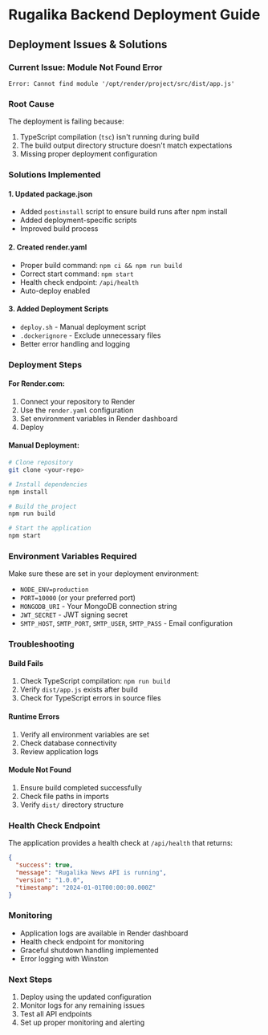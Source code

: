 # Rugalika Backend Deployment Guide

## Deployment Issues & Solutions

### Current Issue: Module Not Found Error
```
Error: Cannot find module '/opt/render/project/src/dist/app.js'
```

### Root Cause
The deployment is failing because:
1. TypeScript compilation (`tsc`) isn't running during build
2. The build output directory structure doesn't match expectations
3. Missing proper deployment configuration

### Solutions Implemented

#### 1. Updated package.json
- Added `postinstall` script to ensure build runs after npm install
- Added deployment-specific scripts
- Improved build process

#### 2. Created render.yaml
- Proper build command: `npm ci && npm run build`
- Correct start command: `npm start`
- Health check endpoint: `/api/health`
- Auto-deploy enabled

#### 3. Added Deployment Scripts
- `deploy.sh` - Manual deployment script
- `.dockerignore` - Exclude unnecessary files
- Better error handling and logging

### Deployment Steps

#### For Render.com:
1. Connect your repository to Render
2. Use the `render.yaml` configuration
3. Set environment variables in Render dashboard
4. Deploy

#### Manual Deployment:
```bash
# Clone repository
git clone <your-repo>

# Install dependencies
npm install

# Build the project
npm run build

# Start the application
npm start
```

### Environment Variables Required
Make sure these are set in your deployment environment:
- `NODE_ENV=production`
- `PORT=10000` (or your preferred port)
- `MONGODB_URI` - Your MongoDB connection string
- `JWT_SECRET` - JWT signing secret
- `SMTP_HOST`, `SMTP_PORT`, `SMTP_USER`, `SMTP_PASS` - Email configuration

### Troubleshooting

#### Build Fails
1. Check TypeScript compilation: `npm run build`
2. Verify `dist/app.js` exists after build
3. Check for TypeScript errors in source files

#### Runtime Errors
1. Verify all environment variables are set
2. Check database connectivity
3. Review application logs

#### Module Not Found
1. Ensure build completed successfully
2. Check file paths in imports
3. Verify `dist/` directory structure

### Health Check Endpoint
The application provides a health check at `/api/health` that returns:
```json
{
  "success": true,
  "message": "Rugalika News API is running",
  "version": "1.0.0",
  "timestamp": "2024-01-01T00:00:00.000Z"
}
```

### Monitoring
- Application logs are available in Render dashboard
- Health check endpoint for monitoring
- Graceful shutdown handling implemented
- Error logging with Winston

### Next Steps
1. Deploy using the updated configuration
2. Monitor logs for any remaining issues
3. Test all API endpoints
4. Set up proper monitoring and alerting
